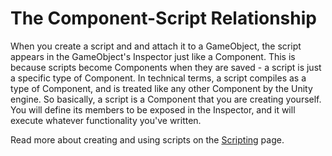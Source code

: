 The Component-Script Relationship
=================================


When you create a <span class=keyword>script</span> and and attach it to a GameObject, the script appears in the GameObject's Inspector just like a Component.  This is because scripts become Components when they are saved - a script is just a specific type of Component.  In technical terms, a script compiles as a type of Component, and is treated like any other Component by the Unity engine. So basically, a script is a Component that you are creating yourself.  You will define its members to be exposed in the Inspector, and it will execute whatever functionality you've written.

Read more about creating and using scripts on the [Scripting](Scripting.md) page.

